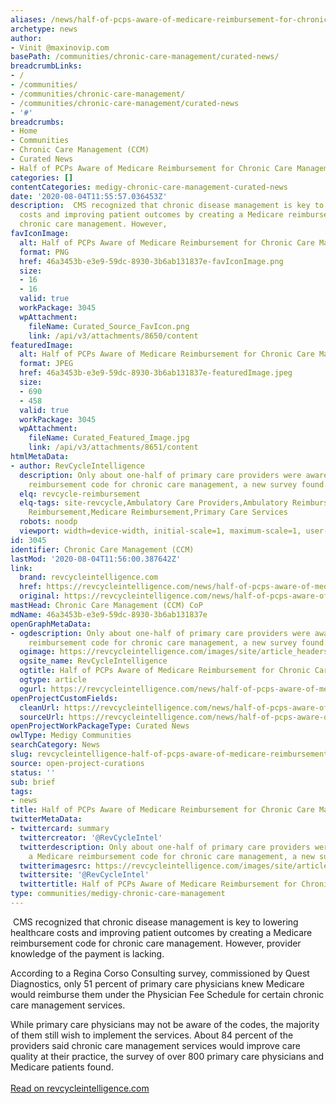 ```yaml
---
aliases: /news/half-of-pcps-aware-of-medicare-reimbursement-for-chronic-care-management
archetype: news
author:
- Vinit @maxinovip.com
basePath: /communities/chronic-care-management/curated-news/
breadcrumbLinks:
- /
- /communities/
- /communities/chronic-care-management/
- /communities/chronic-care-management/curated-news
- '#'
breadcrumbs:
- Home
- Communities
- Chronic Care Management (CCM)
- Curated News
- Half of PCPs Aware of Medicare Reimbursement for Chronic Care Management
categories: []
contentCategories: medigy-chronic-care-management-curated-news
date: '2020-08-04T11:55:57.036453Z'
description:  CMS recognized that chronic disease management is key to lowering healthcare
  costs and improving patient outcomes by creating a Medicare reimbursement code for
  chronic care management. However,
favIconImage:
  alt: Half of PCPs Aware of Medicare Reimbursement for Chronic Care Management
  format: PNG
  href: 46a3453b-e3e9-59dc-8930-3b6ab131837e-favIconImage.png
  size:
  - 16
  - 16
  valid: true
  workPackage: 3045
  wpAttachment:
    fileName: Curated_Source_FavIcon.png
    link: /api/v3/attachments/8650/content
featuredImage:
  alt: Half of PCPs Aware of Medicare Reimbursement for Chronic Care Management
  format: JPEG
  href: 46a3453b-e3e9-59dc-8930-3b6ab131837e-featuredImage.jpeg
  size:
  - 690
  - 458
  valid: true
  workPackage: 3045
  wpAttachment:
    fileName: Curated_Featured_Image.jpg
    link: /api/v3/attachments/8651/content
htmlMetaData:
- author: RevCycleIntelligence
  description: Only about one-half of primary care providers were aware of a Medicare
    reimbursement code for chronic care management, a new survey found.
  elq: revcycle-reimbursement
  elq-tags: site-revcycle,Ambulatory Care Providers,Ambulatory Reimbursement,Claims
    Reimbursement,Medicare Reimbursement,Primary Care Services
  robots: noodp
  viewport: width=device-width, initial-scale=1, maximum-scale=1, user-scalable=no
id: 3045
identifier: Chronic Care Management (CCM)
lastMod: '2020-08-04T11:56:00.387642Z'
link:
  brand: revcycleintelligence.com
  href: https://revcycleintelligence.com/news/half-of-pcps-aware-of-medicare-reimbursement-for-chronic-care-mgmt
  original: https://revcycleintelligence.com/news/half-of-pcps-aware-of-medicare-reimbursement-for-chronic-care-mgmt
mastHead: Chronic Care Management (CCM) CoP
mdName: 46a3453b-e3e9-59dc-8930-3b6ab131837e
openGraphMetaData:
- ogdescription: Only about one-half of primary care providers were aware of a Medicare
    reimbursement code for chronic care management, a new survey found.
  ogimage: https://revcycleintelligence.com/images/site/article_headers/_normal/value-based_care%2C_heart.jpg
  ogsite_name: RevCycleIntelligence
  ogtitle: Half of PCPs Aware of Medicare Reimbursement for Chronic Care Mgmt
  ogtype: article
  ogurl: https://revcycleintelligence.com/news/half-of-pcps-aware-of-medicare-reimbursement-for-chronic-care-mgmt
openProjectCustomFields:
  cleanUrl: https://revcycleintelligence.com/news/half-of-pcps-aware-of-medicare-reimbursement-for-chronic-care-mgmt
  sourceUrl: https://revcycleintelligence.com/news/half-of-pcps-aware-of-medicare-reimbursement-for-chronic-care-mgmt
openProjectWorkPackageType: Curated News
owlType: Medigy Communities
searchCategory: News
slug: revcycleintelligence-half-of-pcps-aware-of-medicare-reimbursement-for-chronic-care-management
source: open-project-curations
status: ''
sub: brief
tags:
- news
title: Half of PCPs Aware of Medicare Reimbursement for Chronic Care Management
twitterMetaData:
- twittercard: summary
  twittercreator: '@RevCycleIntel'
  twitterdescription: Only about one-half of primary care providers were aware of
    a Medicare reimbursement code for chronic care management, a new survey found.
  twitterimagesrc: https://revcycleintelligence.com/images/site/article_headers/_normal/value-based_care%2C_heart.jpg
  twittersite: '@RevCycleIntel'
  twittertitle: Half of PCPs Aware of Medicare Reimbursement for Chronic Care Mgmt
type: communities/medigy-chronic-care-management
---
```


<p>&nbsp;CMS recognized that chronic disease management is key to lowering healthcare costs and improving patient outcomes by creating a Medicare reimbursement code for chronic care management. However, provider knowledge of the payment is lacking.&nbsp;</p><p>According to a Regina Corso Consulting survey, commissioned by Quest Diagnostics, only 51 percent of primary care physicians knew Medicare would reimburse them under the Physician Fee Schedule for certain chronic care management services.&nbsp;</p><p>While primary care physicians may not be aware of the codes, the majority of them still wish to implement the services. About 84 percent of the providers said chronic care management services would improve care quality at their practice, the survey of over 800 primary care physicians and Medicare patients found.<br><br><a href="https://revcycleintelligence.com/news/half-of-pcps-aware-of-medicare-reimbursement-for-chronic-care-mgmt">Read on revcycleintelligence.com</a></p>